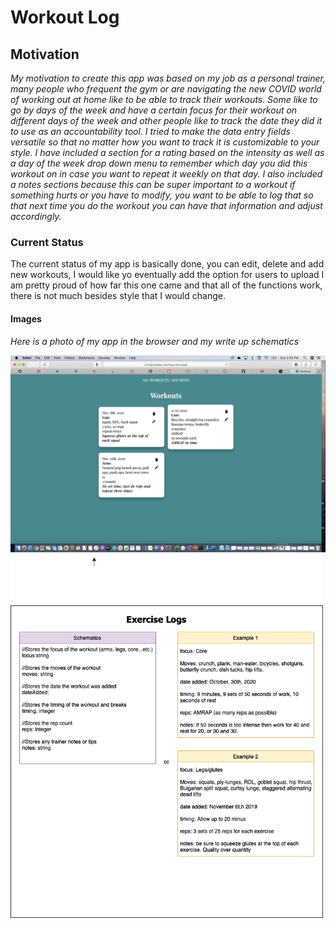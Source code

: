 # Workout Log

## Motivation
_My motivation to create this app was based on my job as a personal trainer, many people who frequent the gym or are navigating the new COVID world of working out at home like to be able to track their workouts. Some like to go by days of the week and have a certain focus for their workout on different days of the week and other people like to track the date they did it to use as an accountability tool. I tried to make the data entry fields versatile so that no matter how you want to track it is customizable to your style. I have included a section for a rating based on the intensity as well as a day of the week drop down menu to remember which day you did this workout on in case you want to repeat it weekly on that day. I also included a notes sections because this can be super important to a workout if something hurts or you have to modify, you want to be able to log that so that next time you do the workout you can have that information and adjust accordingly._


### Current Status 
The current status of my app is basically done, you can edit, delete and add new workouts, I would like yo eventually add the option for users to upload  I am pretty proud of how far this one came and that all of the functions work, there is not much besides style that I would change.

#### Images
_Here is a photo of my app in the browser and my write up schematics_

<img src="src/images/browser-screenshot.png" width="700">

<img src="src/images/schematics.png" width="500">

